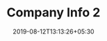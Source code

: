 ---
title: "Company Info 2"
date: 2019-08-12T13:13:26+05:30
type: "credit-report"
layout: "company-info-2"

currentinfo: 'completed'
currentpayment: 'incomplete'
currentkyc: ''
currentreport: ''

loggedin: true
---